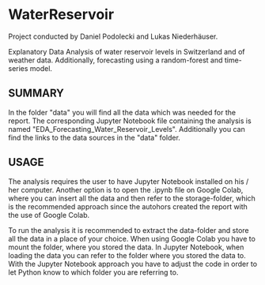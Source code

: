# WaterReservoir

Project conducted by Daniel Podolecki and Lukas Niederhäuser.

Explanatory Data Analysis of water reservoir levels in Switzerland and of weather data. Additionally,
forecasting using a random-forest and time-series model.

SUMMARY
------------------------------

In the folder "data" you will find all the data which was needed for the report. The corresponding 
Jupyter Notebook file containing the analysis is named "EDA_Forecasting_Water_Reservoir_Levels".
Additionally you can find the links to the data sources in the "data" folder.


USAGE 
------------------------------

The analysis requires the user to have Jupyter Notebook installed on his / her computer. Another
option is to open the .ipynb file on Google Colab, where you can insert all the data and then refer
to the storage-folder, which is the recommended approach since the autohors created the report with
the use of Google Colab.

To run the analysis it is recommended to extract the data-folder and store all the data in a place 
of your choice. When using Google Colab you have to mount the folder, where you stored the data. 
In Jupyter Notebook, when loading the data you can refer to the folder where you stored the data to. 
With the Jupyter Notebook approach you have to adjust the code in order to let Python know to which 
folder you are referring to.
